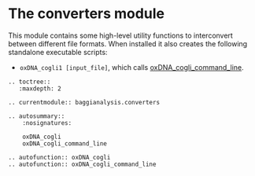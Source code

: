 # The converters module

This module contains some high-level utility functions to interconvert between different file formats. When installed
it also creates the following standalone executable scripts:

* `oxDNA_cogli1 [input_file]`, which calls [oxDNA_cogli_command_line](#baggianalysis.converters.oxDNA_cogli_command_line).

```eval_rst
.. toctree::
   :maxdepth: 2

.. currentmodule:: baggianalysis.converters

.. autosummary::
    :nosignatures:

    oxDNA_cogli
    oxDNA_cogli_command_line
    
.. autofunction:: oxDNA_cogli
.. autofunction:: oxDNA_cogli_command_line
    
```
